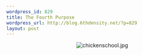```yaml
--- 
wordpress_id: 829
title: The Fourth Purpose
wordpress_url: http://blog.6thdensity.net/?p=829
layout: post
---
```

<p align=center><img src='http://blog.6thdensity.net/wp-content/uploads/2007/11/chickenschool.jpg' alt='chickenschool.jpg' /></p>
